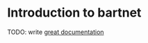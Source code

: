 # Introduction to bartnet

TODO: write [great documentation](http://jacobian.org/writing/what-to-write/)
